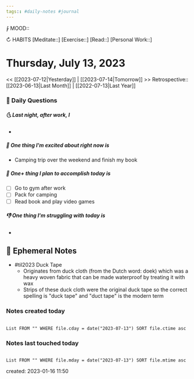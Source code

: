 ```yaml
---
tags:: #daily-notes #journal
---
```


⨑ MOOD::

↻ HABITS
[Meditate::]
[Exercise::]
[Read::]
[Personal Work::]

# Thursday, July 13, 2023

\<\< [[2023-07-12|Yesterday]] | [[2023-07-14|Tomorrow]] >>
Retrospective:: [[2023-06-13|Last Month]] | [[2022-07-13|Last Year]]

### 📅 Daily Questions

##### 🌜 Last night, after work, I

-

##### 🙌 One thing I'm excited about right now is

- Camping trip over the weekend and finish my book

##### 🚀 One+ thing I plan to accomplish today is

- [ ] Go to gym after work
- [ ] Pack for camping
- [ ] Read book and play video games

##### 👎 One thing I'm struggling with today is

-

## 📝 Ephemeral Notes

- #til2023 Duck Tape
	- Originates from duck cloth (from the Dutch word: doek) which was a heavy woven fabric that can be made waterproof by treating it with wax
	- Strips of these duck cloth were the original duck tape so the correct spelling is "duck tape" and "duct tape" is the modern term

### Notes created today

```dataview

List FROM "" WHERE file.cday = date("2023-07-13") SORT file.ctime asc

```

### Notes last touched today

```dataview

List FROM "" WHERE file.mday = date("2023-07-13") SORT file.mtime asc

```

created: 2023-01-16 11:50
